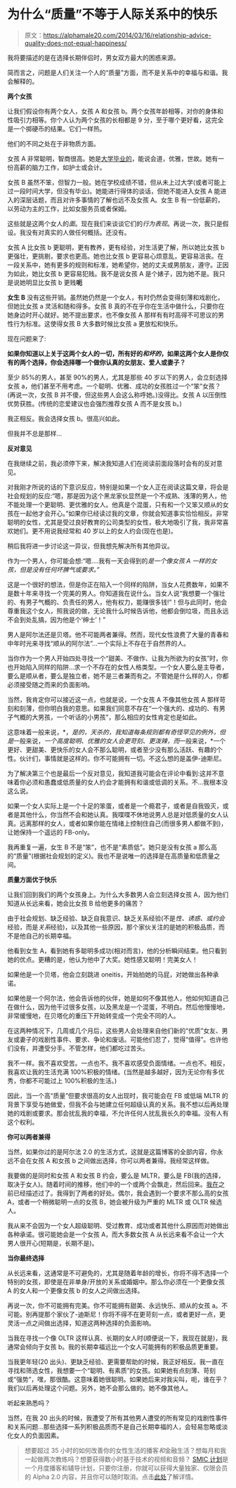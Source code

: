 # 为什么“质量”不等于人际关系中的快乐

> 原文：<https://alphamale20.com/2014/03/16/relationship-advice-quality-does-not-equal-happiness/>

我将要描述的是在选择长期伴侣时，男女双方最大的困惑来源。

简而言之，问题是人们关注一个人的“质量”方面，而不是关系中的幸福与和谐。我会解释的。

**两个女孩**

让我们假设你有两个女人，女孩 A 和女孩 b。两个女孩年龄相等，对你的身体和性吸引力相等。你个人认为两个女孩的长相都是 9 分，至于哪个更好看，这完全是一个掷硬币的结果。它们一样热。

他们的不同之处在于非物质方面。

女孩 A 非常聪明，智商很高。她是[大学毕业的](http://calebjonesblog.com/more-reasons-to-not-go-to-college/)，能说会道，优雅，世故。她有一份高薪的脑力工作，如护士或会计。

女孩 B 虽然不笨，但智力一般。她在学校成绩不错，但从未上过大学(或者可能上过一段时间大学，但没有毕业)。她能进行得体的谈话，但她不能进入女孩 A 能进入的深层话题，而且对许多事情的了解也远不及女孩 A。女生 B 有一份低薪的，以劳动为主的工作，比如女服务员或者保姆。

这些就是这两个女人的*面*。现在我们来谈谈它们的*行为表现*。再说一次，我只是假设。我没有对真实的人做任何概括。还没有。

女孩 A 比女孩 b 更聪明，更有教养，更有经验，对生活更了解，所以她比女孩 b 更强壮，更挑剔，要求也更高。她也比女孩 b 更容易心烦意乱，更容易沮丧。在一段关系中，她有更多的规则和标准，她希望你，她的丈夫或男朋友，遵守。正因为如此，她比女孩 b 更容易犯贱。我不是说女孩 A 是个婊子，因为她不是。我只是说她明显比女孩 b 更贱**呃**

**女生 B** 没有这些开销。虽然她仍然是一个女人，有时仍然会变得刻薄和戏剧化，但她比女孩 a 灵活和随和得多。女孩 B 真的不在乎你在生活中做什么，只要你在她身边时开心就好。她不提出要求，也不像女孩 A 那样有有时高得不可思议的男性行为标准。这使得女孩 B 大多数时候比女孩 a 更放松和快乐。

现在问题来了:

**如果你知道以上关于这两个女人的一切，所有好的*和坏的*，如果这两个女人是你仅有的两个选择，你会选择哪一个做你认真的女朋友、爱人或妻子？**

至少 85%的男人，甚至 90%的男人，尤其是那些 40 岁以下的男人，会立刻选择女孩 a，他们甚至不用考虑。一个聪明、优雅、成功的女孩胜过一个“笨”女孩？(再说一次，女孩 B 并不傻，但这些男人会这么称呼她。)没得比。女孩 A 以压倒性优势获胜。(传统的恋爱建议也会强烈推荐女孩 A 而不是女孩 b。)

我正相反。我会选择女孩 b。很高兴如此。

但我并不总是那样...

**反对意见**

在我继续之前，我必须停下来，解决我知道人们在阅读前面段落时会有的反对意见。

对我刚才所说的话的下意识反应，特别是如果一个女人正在阅读这篇文章，将会是社会规划的反应:“嗯，那是因为这个黑龙家伙显然是一个不成熟、浅薄的男人，他不能处理一个更聪明、更优雅的女人。他真是个混蛋，只有和一个又笨又顺从的女孩在一起他才会开心。”如果你已经读过我的文章，你就会知道事实恰恰相反。非常聪明的女性，尤其是受过良好教育的公司类型的女性，极大地吸引了我，我非常喜欢她们。更不用说我经常和 40 岁以上的女人约会(现在也是)。

稍后我将进一步讨论这一异议，但我想先解决所有其他异议。

作为一个男人，你可能会想:“嗯....我有一天会得到的*是一个像女孩 A 一样的女孩，但是没有任何坏脾气或要求。”*

这是一个很好的想法，但是你正在陷入一个同样的陷阱，当女人花费数年，如果不是数十年来寻找一个完美的男人。你知道我在说什么。当女人说“我想要一个强壮的、有男子气概的、负责任的男人，他有权力，能赚很多钱!”！但与此同时，他会尊重我这个女人，照我说的做，无论我什么时候告诉他，他都会倒垃圾，而且永远不会到处乱搞，因为他是个‘绅士’！”

男人是阿尔法还是贝塔。他不可能两者兼得。然而，现代女性浪费了大量的青春和中年时光来寻找“顺从的阿尔法”...一个实际上不存在于自然界的人。

当你作为一个男人开始四处寻找一个“甜美、不做作、让我为所欲为的女孩”时，你也开始陷入同样的陷阱...求一个不存在的女性人格类型。一个女人要么是主导者，要么是顺从者，要么是独立者，她不是三者兼而有之。不管她是什么样的人，你都必须接受随之而来的负面影响。

当然，我肯定你可以接近这一点，也就是说，一个女孩 A 不像其他女孩 A 那样苛刻和刻薄，但你明白我的意思。如果我们同意不存在“一个强大的、成功的、有男子气概的大男孩，一个听话的小男孩”，那么相应的女性肯定也是如此。

这意味着一般来说，*，*是的，天杀的，我知道每条规则都有奇怪罕见的例外，但是*一般来说，*一个高度聪明、优雅的女人会更苛刻、更泼辣，而*一般来说，*一个更好、更甜美、更快乐的女人会不那么聪明，或者至少没有那么活跃、有趣的个性。伙计们，事情就是这样的。你不可能拥有一切。不这么想的是盖伊-迪斯尼。

为了解决第三个也是最后一个反对意见，我知道我可能会在评论中看到:这并不意味着你必须和愚蠢或低质量的女人约会才能拥有和谐或低调的关系。不...我根本没这么说。

如果一个女人实际上是一个十足的笨蛋，或者是一个瘾君子，或者是自我毁灭，或者是其他什么，你当然不会和她认真。我喋喋不休地说男人总是对低质量的女人认真。远离那样的女人，或者如果你能在情绪上控制住自己(而很多男人都做不到)，让她保持一个遥远的 FB-only。

我再重复一遍，女生 B 不是“笨”，也不是“素质低”。她只是没有女孩 a 那么高的“质量”(根据社会规划的定义)。我也不是说唯一的选择是在高质量和低质量之间。

**质量方面优于快乐**

让我们回到我们的两个女孩身上。为什么大多数男人会立刻选择女孩 A，因为他们知道从长远来看，她会比女孩 B 给他更多的痛苦？

由于社会规划、缺乏经验、缺乏自我意识、缺乏关系经验(不是*性、诱惑、*或*约会*经验，而是*关系*经验)，以及其他一些原因，那个家伙关注的是她的积极品质，而不是他自己的长期幸福。

他看到女生 A，看到她有多聪明多成功(相对而言)，他的分析瞬间结束。他只看到她的优点。更糟的是，他认为他中了大奖。她性感又聪明！完美女人！

如果他是一个贝塔，他会立刻跳进 oneitis，开始拍她的马屁，对她做出各种承诺。

如果他是一个阿尔法，他会告诉他的伙伴，她是如何不像其他人，他如何知道自己在做什么，因为他干过很多女孩，以及黑龙是一个混蛋，不明白。然后他慢慢地，非常缓慢地，在贝塔化的重压下开始转变成一个完全不同的人。

在这两种情况下，几周或几个月后，这些男人会处理来自他们新的“优质”女友、男友或妻子的戏剧性事件、要求、争论和废话。可能他们忍了，觉得“值得”。也许他们没有，并遭受分手。不管怎样，他们都吃过苦头。

我不一样。我不喜欢受苦。一点也不。我不喜欢感受负面情绪。一点也不。相反，我喜欢让我的生活充满 100%积极的情绪。(当然是越多越好，因为无论你有多优秀，你都不可能过上 100%积极的生活。)

因此，当一个高“质量”但要求很高的女人出现时，我可能会在 FB 或低端 MLTR 的背景下享受与她做爱，但我不会与她建立任何超级认真的关系。我不想以后再处理她的戏剧或要求。那会扰乱我的幸福，不允许任何人扰乱我长久的幸福。没有人有这个权利。

**你可以两者兼得**

当然，如果你过的是阿尔法 2.0 的生活方式，这就是这篇博客的全部内容，你永远不会在女孩 A 和女孩 b 之间做出选择，你可以两者兼得。我经常这样做。

我要做的是同时和女孩 A 和女孩 B 约会，要么是 MLTR，要么是 FB(我的选择，取决于女人)。随着时间的推移，他们中的一个或两个会飘走，然后回来。[我在](https://blackdragonblog.com/2013/12/01/how-my-open-relationships-usually-look-s/ "How My Open Relationships Usually Look")之前已经描述过了。我得到了两者的好处。偶尔，我会遇到一个要求不那么高的女孩 A，或者一个稍微聪明一点的女孩 B，她会被升级为严重的 MLTR 或 OLTR 候选人。

我从来不会因为一个女人超级聪明、受过教育、成功或者其他什么原因而对她做出各种承诺。很可能她会是一个女孩 A，而大多数女孩 A 从长远来看不会让一个大男人很开心(短期是，长期不是)。

**当你最终选择**

从长远来看，这通常是不可避免的，尤其是随着年龄的增长，你将不得不选择一个特别的女孩，即使是在非单身/开放的关系或婚姻中。那么你必须在一个更像女孩 A 的女人和一个更像女孩 b 的女人之间做出选择。

再说一次，你不可能拥有完美。你不可能拥有甜美、永远快乐、顺从的女孩 a。不可能。别再提那个家伙了-迪斯尼！你将不得不在更苛刻一点，或者更好一点，更灵活一点之间做出选择，知道这两种选择的负面影响。

当我在寻找一个像 OLTR 这样认真、长期的女人时(顺便说一下，我现在就是)，我通常会倾向于女孩 b。我的长期幸福远比一个女人可能拥有的积极品质更重要。

当我更年轻(20 出头)、更缺乏经验、更需要帮助的时候，我正好相反。我一直在寻找和筛选女性，我想要一个“聪明、有素质”的女孩。如果她有点刻薄、苛刻或“强势”，嘿，那很酷。这意味着她很聪明。如果她后来对我尖叫，呃，谁在乎？我们以后再处理这个问题。另外，她不会那么做的。她不像其他人。

听起来熟悉吗？

当然，在我 20 出头的时候，我遭受了所有其他男人遭受的所有常见的戏剧性事件和关系问题...那些选择一系列积极品质而不是自己长期幸福的人，会轻易忽略或淡化女人的负面因素。

> 想要超过 35 小时的如何改善你的女性生活的播客*和*金融生活？想每月和我一起做两次教练吗？想要获得数小时基于技术的视频和音频？ [SMIC 计划](https://alphamale20.kartra.com/page/vIL17)是一个月度播客和辅导计划，只要你注册，你就可以获得大量独家、仅限会员的 Alpha 2.0 内容，并且你可以随时取消。点击[此处](https://alphamale20.kartra.com/page/vIL17)了解详情。
> 
> 